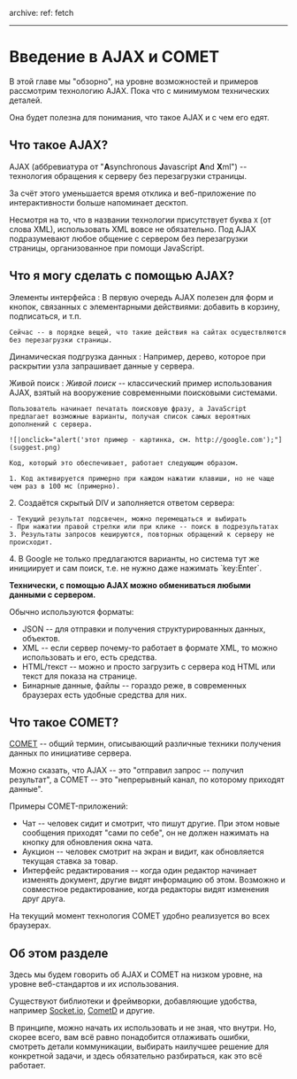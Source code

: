 archive:
  ref: fetch

---

# Введение в AJAX и COMET

В этой главе мы "обзорно", на уровне возможностей и примеров рассмотрим технологию AJAX. Пока что с минимумом технических деталей.

Она будет полезна для понимания, что такое AJAX и с чем его едят.

## Что такое AJAX?

AJAX (аббревиатура от "<strong>A</strong>synchronous <strong>J</strong>avascript <strong>A</strong>nd <strong>X</strong>ml") -- технология обращения к серверу без перезагрузки страницы.

За счёт этого уменьшается время отклика и веб-приложение по интерактивности больше напоминает десктоп.

Несмотря на то, что в названии технологии присутствует буква `X` (от слова XML), использовать XML вовсе не обязательно. Под AJAX подразумевают любое общение с сервером без перезагрузки страницы, организованное при помощи JavaScript.

## Что я могу сделать с помощью AJAX?

Элементы интерфейса
: В первую очередь AJAX полезен для форм и кнопок, связанных с элементарными действиями: добавить в корзину, подписаться, и т.п.

    Сейчас -- в порядке вещей, что такие действия на сайтах осуществляются без перезагрузки страницы.

Динамическая подгрузка данных
: Например, дерево, которое при раскрытии узла запрашивает данные у сервера.

Живой поиск
: *Живой поиск* -- классический пример использования AJAX, взятый на вооружение современными поисковыми системами.

    Пользователь начинает печатать поисковую фразу, а JavaScript предлагает возможные варианты, получая список самых вероятных дополнений с сервера.

    ![|onclick="alert('этот пример - картинка, см. http://google.com');"](suggest.png)

    Код, который это обеспечивает, работает следующим образом.

	1. Код активируется примерно при каждом нажатии клавиши, но не чаще чем раз в 100 мс (примерно).
</ul>
</li>
	2. Создаётся скрытый DIV и заполняется ответом сервера:

	- Текущий результат подсвечен, можно перемещаться и выбирать
	- При нажатии правой стрелки или при клике -- поиск в подрезультатах
	3. Результаты запросов кешируются, повторных обращений к серверу не происходит.
</ul>
</li>
4. В Google не только предлагаются варианты, но система тут же инициирует и сам поиск, т.е. не нужно даже нажимать `key:Enter`.

**Технически, с помощью AJAX можно обмениваться любыми данными с сервером.**

Обычно используются форматы:

- JSON -- для отправки и получения структурированных данных, объектов.
- XML -- если сервер почему-то работает в формате XML, то можно использовать и его, есть средства.
- HTML/текст -- можно и просто загрузить с сервера код HTML или текст для показа на странице.
- Бинарные данные, файлы -- гораздо реже, в современных браузерах есть удобные средства для них.

## Что такое COMET?

[COMET](https://ru.wikipedia.org/wiki/Comet_(%D0%BF%D1%80%D0%BE%D0%B3%D1%80%D0%B0%D0%BC%D0%BC%D0%B8%D1%80%D0%BE%D0%B2%D0%B0%D0%BD%D0%B8%D0%B5)) -- общий термин, описывающий различные техники получения данных по инициативе сервера.

Можно сказать, что AJAX -- это "отправил запрос -- получил результат", а COMET -- это "непрерывный канал, по которому приходят данные".

Примеры COMET-приложений:

- Чат -- человек сидит и смотрит, что пишут другие. При этом новые сообщения приходят "сами по себе", он не должен нажимать на кнопку для обновления окна чата.
- Аукцион -- человек смотрит на экран и видит, как обновляется текущая ставка за товар.
- Интерфейс редактирования -- когда один редактор начинает изменять документ, другие видят информацию об этом. Возможно и совместное редактирование, когда редакторы видят изменения друг друга.

На текущий момент технология COMET удобно реализуется во всех браузерах.

## Об этом разделе

Здесь мы будем говорить об AJAX и COMET на низком уровне, на уровне веб-стандартов и их использования.

Существуют библиотеки и фреймворки, добавляющие удобства, например [Socket.io](http://socket.io), [CometD](http://cometd.org/) и другие.

В принципе, можно начать их использовать и не зная, что внутри. Но, скорее всего, вам всё равно понадобится отлаживать ошибки, смотреть детали коммуникации, выбирать наилучшее решение для конкретной задачи, и здесь обязательно разбираться, как это всё работает.

